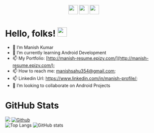 
<p align='center'>
<a href="https://www.linkedin.com/in/manish-profile/"><img height="30" src="https://github.com/WaylonWalker/WaylonWalker/blob/main/icon/linkedin.png?raw=true"></a>
<a href="https://twitter.com/Manishsahu354" target="blank"><img height="30" src="https://github.com/WaylonWalker/WaylonWalker/blob/main/icon/twitter.png?raw=true"></a>
<a href="https://www.instagram.com/manishsahu354/"><img height="30" src="https://github.com/WaylonWalker/WaylonWalker/blob/main/icon/instagram.jpg?raw=true"></a>
</p>

# Hello, folks! <img src="https://raw.githubusercontent.com/MartinHeinz/MartinHeinz/master/wave.gif" width="30px">
- 👋 I’m Manish Kumar
- 🌱 I’m currently learning Android Development
- 📫 My Portfolio: [http://manish-resume.epizy.com/](http://manish-resume.epizy.com/);
- 📫 How to reach me: manishsahu354@gmail.com;
- 📫 Linkedin Url: https://www.linkedin.com/in/manish-profile/;
- 💞️ I’m looking to collaborate on Android Projects
<!-- - 📫 My Resume: [View PDF](); -->

# GitHub Stats

![](https://visitor-badge.laobi.icu/badge?page_id=Manishsahu354)
[![Github](https://img.shields.io/github/followers/Manishsahu354?label=Follow&style=social)](https://github.com/Manishsahu354)
<br>
![Top Langs](https://github-readme-stats.vercel.app/api/top-langs/?username=Manishsahu354&theme=tokyonight)
![GitHub stats](https://github-readme-stats.vercel.app/api?username=Manishsahu354&show_icons=true&theme=tokyonight)
<br>
  
<!---
Manishsahu354/Manishsahu354 is a ✨ special ✨ repository because its `README.md` (this file) appears on your GitHub profile.
You can click the Preview link to take a look at your changes.
--->
